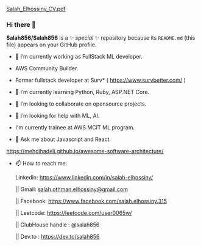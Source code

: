 
[Salah_Elhossiny_CV.pdf](https://github.com/Salah856/Salah856/files/6413597/Salah_Elhossiny_CV.pdf)  
     
### Hi there 👋  
 
**Salah856/Salah856** is a ✨  _special_  ✨ repository because its `README.md` (this file) appears on your GitHub profile.
 
- 🔭 I’m currently working as FullStack ML developer.
- AWS Community Builder.
 
- Former fullstack developer at Surv* ( https://www.survbetter.com/ )
- 🌱 I’m currently learning Python, Ruby, ASP.NET Core. 
- 👯 I’m looking to collaborate on opensource projects. 

- 🤔 I’m looking for help with ML, AI. 
- I'm currently trainee at AWS MCIT ML program. 
- 💬 Ask me about Javascript and React.  

https://mehdihadeli.github.io/awesome-software-architecture/ 
     
- 📫 How to reach me: 

   Linkedin: https://www.linkedin.com/in/salah-elhossiny/   
    
   || Gmail: salah.othman.elhossiny@gmail.com   
   
   || Facebook: https://www.facebook.com/salah.elhossiny.315 
  
   || Leetcode: https://leetcode.com/user0065w/
  
   || ClubHouse handle : @salah856 
   
   || Dev.to :  https://dev.to/salah856 
 

